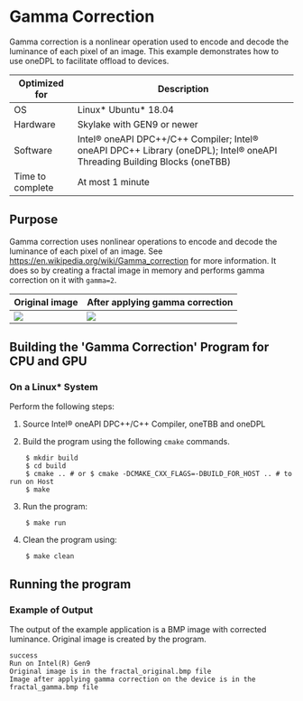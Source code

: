 # Gamma Correction
Gamma correction is a nonlinear operation used to encode and decode the luminance of each pixel of an image.
This example demonstrates how to use oneDPL to facilitate offload to devices.

| Optimized for                   | Description                                                                                                                          |
|---------------------------------|--------------------------------------------------------------------------------------------------------------------------------------|
| OS                              | Linux* Ubuntu* 18.04                                                                                                                 |
| Hardware                        | Skylake with GEN9 or newer                                                                                                           |
| Software                        | Intel&reg; oneAPI DPC++/C++ Compiler; Intel&reg; oneAPI DPC++ Library (oneDPL); Intel&reg; oneAPI Threading Building Blocks (oneTBB) |
| Time to complete                | At most 1 minute                                                                                                                     |

## Purpose

Gamma correction uses nonlinear operations to encode and decode the luminance of each pixel of an image.
See https://en.wikipedia.org/wiki/Gamma_correction for more information.
It does so by creating a fractal image in memory and performs gamma correction on it with `gamma=2`.

|Original image | After applying gamma correction |
|---|---|
|<img src="images/original.bmp">|<img src="images/gamma.bmp">|

## Building the 'Gamma Correction' Program for CPU and GPU

### On a Linux* System
Perform the following steps:

1. Source Intel&reg; oneAPI DPC++/C++ Compiler, oneTBB and oneDPL

2. Build the program using the following `cmake` commands.
```
    $ mkdir build
    $ cd build
    $ cmake .. # or $ cmake -DCMAKE_CXX_FLAGS=-DBUILD_FOR_HOST .. # to run on Host
    $ make
```

3. Run the program:
```
    $ make run
```

4. Clean the program using:
```
    $ make clean
```

## Running the program
### Example of Output

The output of the example application is a BMP image with corrected luminance. Original image is created by the program.
```
success
Run on Intel(R) Gen9
Original image is in the fractal_original.bmp file
Image after applying gamma correction on the device is in the fractal_gamma.bmp file
```
